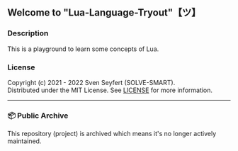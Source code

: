 ## Welcome to "Lua-Language-Tryout"【ツ】

### Description

This is a playground to learn some concepts of Lua.

### License

Copyright (c) 2021 - 2022 Sven Seyfert (SOLVE-SMART).<br>
Distributed under the MIT License. See [LICENSE](https://github.com/sven-seyfert/Lua-Language-Tryout/blob/main/LICENSE.md) for more information.

---

### 📦 Public Archive

This repository (project) is archived which means it's no longer actively maintained.

